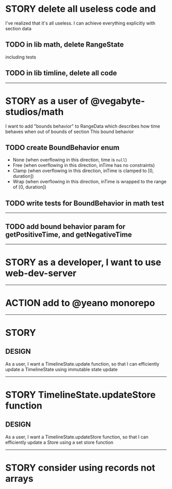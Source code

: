 # STORY delete all useless code and

I've realized that it's all useless. I can achieve everything explicitly with section data

## TODO in lib math, delete RangeState

including tests

## TODO in lib timline, delete all code

---

# STORY as a user of @vegabyte-studios/math

I want to add "bounds behavior" to RangeData which describes how time behaves when out of bounds of section
This bound behavior

## TODO create BoundBehavior enum

- None (when overflowing in this direction, time is `null`)
- Free (when overflowing in this direction, inTime has no constraints)
- Clamp (when overflowing in this direction, inTime is clamped to [0, duration])
- Wrap (when overflowing in this direction, inTime is wrapped to the range of [0, duration])

## TODO write tests for BoundBehavior in math test

---

## TODO add bound behavior param for getPositiveTime, and getNegativeTime

---

# STORY as a developer, I want to use web-dev-server

---

# ACTION add to @yeano monorepo

---

# STORY

## DESIGN

As a user, I want a TimelineState.update function, so that I can efficiently update a TimelineState using immutable state update

---

# STORY TimelineState.updateStore function

## DESIGN

As a user, I want a TimelineState.updateStore function, so that I can efficiently update a Store<TimelineState> using a set store function

---

# STORY consider using records not arrays
